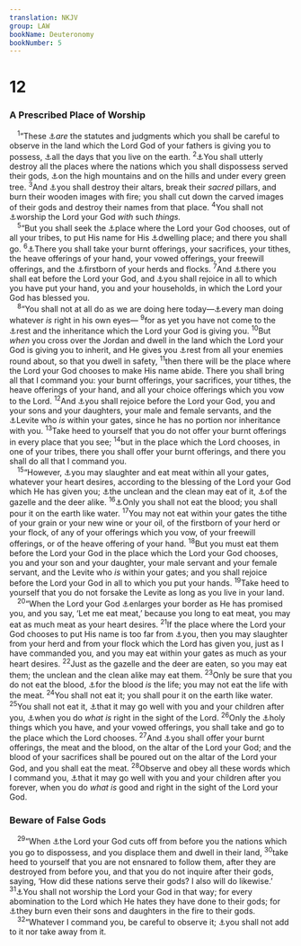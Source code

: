 ```yaml
---
translation: NKJV
group: LAW
bookName: Deuteronomy 
bookNumber: 5
---
```


<div class="title"><h1>12</h1><h3>A Prescribed Place of Worship</h3></div>
<span class="verse phu_12_1"> <sup>1</sup>“These <a data-toggle="tooltip" data-placement="bottom" title="Deut. 6:1">⚓</a><i>are</i> the statutes and judgments which you shall be careful to observe in the land which the Lord God of your fathers is giving you to possess, <a data-toggle="tooltip" data-placement="bottom" title="Deut. 4:9, 10; 1 Kin. 8:40">⚓</a>all the days that you live on the earth. </span>
<span class="verse phu_12_2"><sup>2</sup><a data-toggle="tooltip" data-placement="bottom" title="Ex. 34:13">⚓</a>You shall utterly destroy all the places where the nations which you shall dispossess served their gods, <a data-toggle="tooltip" data-placement="bottom" title="2 Kin. 16:4; 17:10, 11">⚓</a>on the high mountains and on the hills and under every green tree. </span>
<span class="verse phu_12_3"><sup>3</sup>And <a data-toggle="tooltip" data-placement="bottom" title="Num. 33:52; Deut. 7:5; Judg. 2:2">⚓</a>you shall destroy their altars, break their <i>sacred</i> pillars, and burn their wooden images with fire; you shall cut down the carved images of their gods and destroy their names from that place. </span>
<span class="verse phu_12_4"><sup>4</sup>You shall not <a data-toggle="tooltip" data-placement="bottom" title="Deut. 12:31">⚓</a>worship the Lord your God <i>with</i> such <i>things.</i><br/></span>
<span class="verse phu_12_5"> <sup>5</sup>“But you shall seek the <a data-toggle="tooltip" data-placement="bottom" title="Ex. 20:24">⚓</a>place where the Lord your God chooses, out of all your tribes, to put His name for His <a data-toggle="tooltip" data-placement="bottom" title="Ex. 15:13; 1 Sam. 2:29">⚓</a>dwelling place; and there you shall go. </span>
<span class="verse phu_12_6"><sup>6</sup><a data-toggle="tooltip" data-placement="bottom" title="Lev. 17:3, 4">⚓</a>There you shall take your burnt offerings, your sacrifices, your tithes, the heave offerings of your hand, your vowed offerings, your freewill offerings, and the <a data-toggle="tooltip" data-placement="bottom" title="Deut. 14:23">⚓</a>firstborn of your herds and flocks. </span>
<span class="verse phu_12_7"><sup>7</sup>And <a data-toggle="tooltip" data-placement="bottom" title="Deut. 14:26">⚓</a>there you shall eat before the Lord your God, and <a data-toggle="tooltip" data-placement="bottom" title="Deut. 12:12, 18">⚓</a>you shall rejoice in all to which you have put your hand, you and your households, in which the Lord your God has blessed you.<br/></span>
<span class="verse phu_12_8"> <sup>8</sup>“You shall not at all do as we are doing here today—<a data-toggle="tooltip" data-placement="bottom" title="Judg. 17:6; 21:25">⚓</a>every man doing whatever <i>is</i> right in his own eyes— </span>
<span class="verse phu_12_9"><sup>9</sup>for as yet you have not come to the <a data-toggle="tooltip" data-placement="bottom" title="Deut. 3:20; 25:19; Ps. 95:11">⚓</a>rest and the inheritance which the Lord your God is giving you. </span>
<span class="verse phu_12_10"><sup>10</sup>But <i>when</i> you cross over the Jordan and dwell in the land which the Lord your God is giving you to inherit, and He gives you <a data-toggle="tooltip" data-placement="bottom" title="Josh. 11:23">⚓</a>rest from all your enemies round about, so that you dwell in safety, </span>
<span class="verse phu_12_11"><sup>11</sup>then there will be the place where the Lord your God chooses to make His name abide. There you shall bring all that I command you: your burnt offerings, your sacrifices, your tithes, the heave offerings of your hand, and all your choice offerings which you vow to the Lord. </span>
<span class="verse phu_12_12"><sup>12</sup>And <a data-toggle="tooltip" data-placement="bottom" title="Deut. 12:18; 26:11">⚓</a>you shall rejoice before the Lord your God, you and your sons and your daughters, your male and female servants, and the <a data-toggle="tooltip" data-placement="bottom" title="Deut. 10:9; 14:29">⚓</a>Levite who <i>is</i> within your gates, since he has no portion nor inheritance with you. </span>
<span class="verse phu_12_13"><sup>13</sup>Take heed to yourself that you do not offer your burnt offerings in every place that you see; </span>
<span class="verse phu_12_14"><sup>14</sup>but in the place which the Lord chooses, in one of your tribes, there you shall offer your burnt offerings, and there you shall do all that I command you.<br/></span>
<span class="verse phu_12_15"> <sup>15</sup>“However, <a data-toggle="tooltip" data-placement="bottom" title="Deut. 12:21">⚓</a>you may slaughter and eat meat within all your gates, whatever your heart desires, according to the blessing of the Lord your God which He has given you; <a data-toggle="tooltip" data-placement="bottom" title="Deut. 12:22">⚓</a>the unclean and the clean may eat of it, <a data-toggle="tooltip" data-placement="bottom" title="Deut. 14:5">⚓</a>of the gazelle and the deer alike. </span>
<span class="verse phu_12_16"><sup>16</sup><a data-toggle="tooltip" data-placement="bottom" title="Gen. 9:4; Lev. 7:26; 17:10–12; 1 Sam. 14:33; Acts 15:20, 29">⚓</a>Only you shall not eat the blood; you shall pour it on the earth like water. </span>
<span class="verse phu_12_17"><sup>17</sup>You may not eat within your gates the tithe of your grain or your new wine or your oil, of the firstborn of your herd or your flock, of any of your offerings which you vow, of your freewill offerings, or of the heave offering of your hand. </span>
<span class="verse phu_12_18"><sup>18</sup>But you must eat them before the Lord your God in the place which the Lord your God chooses, you and your son and your daughter, your male servant and your female servant, and the Levite who <i>is</i> within your gates; and you shall rejoice before the Lord your God in all to which you put your hands. </span>
<span class="verse phu_12_19"><sup>19</sup>Take heed to yourself that you do not forsake the Levite as long as you live in your land.<br/></span>
<span class="verse phu_12_20"> <sup>20</sup>“When the Lord your God <a data-toggle="tooltip" data-placement="bottom" title="Gen. 15:18; Ex. 34:24; Deut. 11:24; 19:8">⚓</a>enlarges your border as He has promised you, and you say, ‘Let me eat meat,’ because you long to eat meat, you may eat as much meat as your heart desires. </span>
<span class="verse phu_12_21"><sup>21</sup>If the place where the Lord your God chooses to put His name is too far from <a data-toggle="tooltip" data-placement="bottom" title="Deut. 14:24">⚓</a>you, then you may slaughter from your herd and from your flock which the Lord has given you, just as I have commanded you, and you may eat within your gates as much as your heart desires. </span>
<span class="verse phu_12_22"><sup>22</sup>Just as the gazelle and the deer are eaten, so you may eat them; the unclean and the clean alike may eat them. </span>
<span class="verse phu_12_23"><sup>23</sup>Only be sure that you do not eat the blood, <a data-toggle="tooltip" data-placement="bottom" title="Gen. 9:4; Lev. 17:10–14; Deut. 12:16">⚓</a>for the blood <i>is</i> the life; you may not eat the life with the meat. </span>
<span class="verse phu_12_24"><sup>24</sup>You shall not eat it; you shall pour it on the earth like water. </span>
<span class="verse phu_12_25"><sup>25</sup>You shall not eat it, <a data-toggle="tooltip" data-placement="bottom" title="Deut. 4:40; 6:18; Is. 3:10">⚓</a>that it may go well with you and your children after you, <a data-toggle="tooltip" data-placement="bottom" title="Ex. 15:26; 1 Kin. 11:38">⚓</a>when you do <i>what</i> <i>is</i> right in the sight of the Lord. </span>
<span class="verse phu_12_26"><sup>26</sup>Only the <a data-toggle="tooltip" data-placement="bottom" title="Num. 5:9, 10; 18:19">⚓</a>holy things which you have, and your vowed offerings, you shall take and go to the place which the Lord chooses. </span>
<span class="verse phu_12_27"><sup>27</sup>And <a data-toggle="tooltip" data-placement="bottom" title="Lev. 1:5, 9, 13, 17">⚓</a>you shall offer your burnt offerings, the meat and the blood, on the altar of the Lord your God; and the blood of your sacrifices shall be poured out on the altar of the Lord your God, and you shall eat the meat. </span>
<span class="verse phu_12_28"><sup>28</sup>Observe and obey all these words which I command you, <a data-toggle="tooltip" data-placement="bottom" title="Deut. 12:25">⚓</a>that it may go well with you and your children after you forever, when you do <i>what</i> <i>is</i> good and right in the sight of the Lord your God.<br/></span>
<div class="title"><h3>Beware of False Gods</h3></div>
<span class="verse phu_12_29"> <sup>29</sup>“When <a data-toggle="tooltip" data-placement="bottom" title="Ex. 23:23; Deut. 19:1; Josh. 23:4">⚓</a>the Lord your God cuts off from before you the nations which you go to dispossess, and you displace them and dwell in their land, </span>
<span class="verse phu_12_30"><sup>30</sup>take heed to yourself that you are not ensnared to follow them, after they are destroyed from before you, and that you do not inquire after their gods, saying, ‘How did these nations serve their gods? I also will do likewise.’ </span>
<span class="verse phu_12_31"><sup>31</sup><a data-toggle="tooltip" data-placement="bottom" title="Lev. 18:3, 26, 30; 20:1, 2">⚓</a>You shall not worship the Lord your God in that way; for every abomination to the Lord which He hates they have done to their gods; for <a data-toggle="tooltip" data-placement="bottom" title="Deut. 18:10; Ps. 106:37; Jer. 32:35">⚓</a>they burn even their sons and daughters in the fire to their gods.<br/></span>
<span class="verse phu_12_32"> <sup>32</sup>“Whatever I command you, be careful to observe it; <a data-toggle="tooltip" data-placement="bottom" title="Deut. 4:2; 13:18; Josh. 1:7; Prov. 30:6; Rev. 22:18, 19">⚓</a>you shall not add to it nor take away from it.<br/></span>
